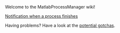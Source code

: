 Welcome to the MatlabProcessManager wiki!

[Notification when a process finishes](https://github.com/brian-lau/MatlabProcessManager/wiki/Notification-when-a-process-finishes)

Having problems? Have a look at the [potential gotchas](https://github.com/brian-lau/MatlabProcessManager/wiki/Potential-gotchas).
